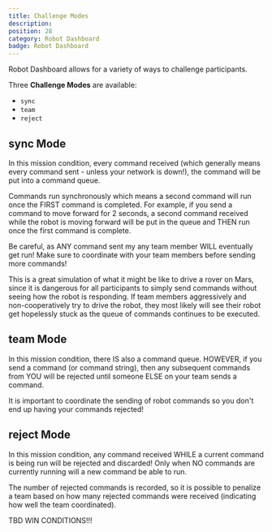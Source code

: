 ```yaml
---
title: Challenge Modes
description:
position: 28
category: Robot Dashboard
badge: Robot Dashboard
---
```


Robot Dashboard allows for a variety of ways to challenge participants.

Three **Challenge Modes** are available:

- `sync`
- `team`
- `reject`

## **sync** Mode

In this mission condition, every command received (which generally means every command sent - unless your network is down!), the command will be put into a command queue.

Commands run synchronously which means a second command will run once the FIRST command is completed. For example, if you send a command to move forward for 2 seconds, a second command received while the robot is moving forward will be put in the queue and THEN run once the first command is complete.

Be careful, as ANY command sent my any team member WILL eventually get run! Make sure to coordinate with your team members before sending more commands!

This is a great simulation of what it might be like to drive a rover on Mars, since it is dangerous for all participants to simply send commands without seeing how the robot is responding. If team members aggressively and non-cooperatively try to drive the robot, they most likely will see their robot get hopelessly stuck as the queue of commands continues to be executed.

## **team** Mode

In this mission condition, there IS also a command queue. HOWEVER, if you send a command (or command string), then any subsequent commands from YOU will be rejected until someone ELSE on your team sends a command.

It is important to coordinate the sending of robot commands so you don't end up having your commands rejected!

## **reject** Mode

In this mission condition, any command received WHILE a current command is being run will be rejected and discarded! Only when NO commands are currently running will a new command be able to run.

The number of rejected commands is recorded, so it is possible to penalize a team based on how many rejected commands were received (indicating how well the team coordinated).

<alert type="info">
    TBD WIN CONDITIONS!!!
</alert>
